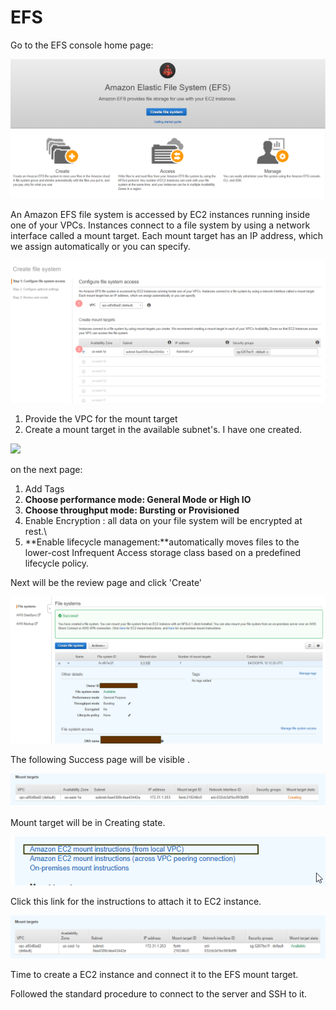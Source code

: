# EFS

Go to the EFS console home page:

![](<../../.gitbook/assets/image (36).png>)

An Amazon EFS file system is accessed by EC2 instances running inside one of your VPCs. Instances connect to a file system by using a network interface called a mount target. Each mount target has an IP address, which we assign automatically or you can specify.

![](<../../.gitbook/assets/image (37).png>)

1. Provide the VPC for the mount target
2. Create a mount target in the available subnet's. I have one created.

![](../../.gitbook/assets/screencapture-console-aws-amazon-efs-home-2019-04-23-17\_37\_34.png)

on the next page:

1. Add Tags
2. **Choose performance mode: General Mode or High IO**
3. **Choose throughput mode: Bursting or Provisioned**
4. Enable Encryption : all data on your file system will be encrypted at rest.\\
5. **Enable lifecycle management:**automatically moves files to the lower-cost Infrequent Access storage class based on a predefined lifecycle policy.

Next will be the review page and click 'Create'&#x20;

![](<../../.gitbook/assets/image (38).png>)

The following Success page will be visible .

![](<../../.gitbook/assets/image (39).png>)

Mount target will be in Creating state.

![](<../../.gitbook/assets/image (40).png>)

Click this link for the instructions to attach it to EC2 instance.

![After a while the mount target will be available.](<../../.gitbook/assets/image (41).png>)

Time to create a EC2 instance and connect it to the EFS mount target.

Followed the standard procedure to connect to the server and SSH to it.



